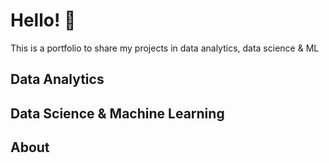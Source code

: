 # Hello! :wave:
This is a portfolio to share my projects in data analytics, data science &amp; ML 

## Data Analytics

## Data Science & Machine Learning

## About
